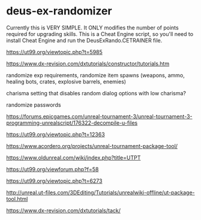 # deus-ex-randomizer

Currently this is VERY SIMPLE. It ONLY modifies the number of points required for upgrading skills. This is a Cheat Engine script, so you'll need to install Cheat Engine and run the DeusExRando.CETRAINER file.


https://ut99.org/viewtopic.php?t=5985

https://www.dx-revision.com/dxtutorials/constructor/tutorials.htm

randomize exp requirements, randomize item spawns (weapons, ammo, healing bots, crates, explosive barrels, enemies)

charisma setting that disables random dialog options with low charisma?

randomize passwords

https://forums.epicgames.com/unreal-tournament-3/unreal-tournament-3-programming-unrealscript/176322-decompile-u-files

https://ut99.org/viewtopic.php?t=12363

https://www.acordero.org/projects/unreal-tournament-package-tool/

https://www.oldunreal.com/wiki/index.php?title=UTPT

https://ut99.org/viewforum.php?f=58

https://ut99.org/viewtopic.php?t=6273

http://unreal.ut-files.com/3DEditing/Tutorials/unrealwiki-offline/ut-package-tool.html

https://www.dx-revision.com/dxtutorials/tack/

